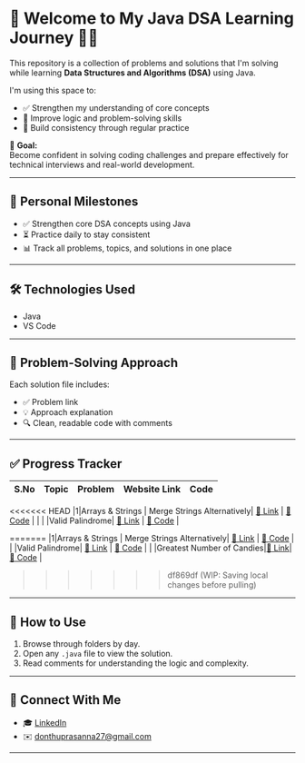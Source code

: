 
# 🚀 Welcome to My Java DSA Learning Journey 👩‍💻

This repository is a collection of problems and solutions that I'm solving while learning **Data Structures and Algorithms (DSA)** using Java.

I'm using this space to:

- ✅ Strengthen my understanding of core concepts  
- 🧠 Improve logic and problem-solving skills  
- 📅 Build consistency through regular practice  

🎯 **Goal:**  
Become confident in solving coding challenges and prepare effectively for technical interviews and real-world development.

---

## 📌 Personal Milestones

- ✅ Strengthen core DSA concepts using Java  
- ⏳ Practice daily to stay consistent  
- 📊 Track all problems, topics, and solutions in one place  

---

## 🛠️ Technologies Used

- Java
- VS Code 

---

## 🧾 Problem-Solving Approach

Each solution file includes:
- ✅ Problem link
- 💡 Approach explanation
- 🔍 Clean, readable code with comments

---

## ✅ Progress Tracker

|S.No|Topic | Problem | Website Link | Code |
|----|------|---------|----------------|------|
<<<<<<< HEAD
|1|Arrays & Strings | Merge Strings Alternatively| [🔗 Link](https://leetcode.com/problems/merge-strings-alternately/) | [📁 Code](Arrays&Strings/mergeStringsAlt.java) |
| |                  |Valid Palindrome| [🔗 Link](https://leetcode.com/problems/valid-palindrome/) | [📁 Code](Arrays&Strings/ValidPalindrome.java) |

=======
|1|Arrays & Strings | Merge Strings Alternatively| [🔗 Link](https://leetcode.com/problems/merge-strings-alternately/) | [📁 Code](mergeStringsAlt.java) |
 |                  |Valid Palindrome| [🔗 Link](https://leetcode.com/problems/valid-palindrome/) | [📁 Code](ValidPalindrome.java) |
|                   |Greatest Number of Candies|[🔗 Link](https://leetcode.com/problems/kids-with-the-greatest-number-of-candies/)|[📁 Code](greatestNoOfCandies.java) |
>>>>>>> df869df (WIP: Saving local changes before pulling)



---

## 🧭 How to Use

1. Browse through folders by day.
2. Open any `.java` file to view the solution.
3. Read comments for understanding the logic and complexity.

---

## 🙌 Connect With Me

- 🎓 [LinkedIn](https://www.linkedin.com/in/lakshmi-prasanna-donthu-7b4604291?utm_source=share&utm_campaign=share_via&utm_content=profile&utm_medium=android_app)  
- ✉️ donthuprasanna27@gmail.com  


---
